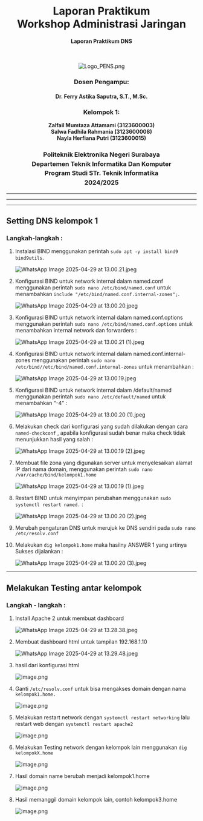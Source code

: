 <div align="center">
  <h1 style="text-align: center;font-weight: bold">Laporan Praktikum<br>Workshop Administrasi Jaringan</h1>
  <h4 style="text-align: center;">Laporan Praktikum DNS</h4>
</div>
<br />

<div align="center">
  
  ![Logo_PENS.png](Logo_PENS.png)
  
  <h3 style="text-align: center;">Dosen Pengampu:</h3>
  <h4 style="text-align: center;">Dr. Ferry Astika Saputra, S.T., M.Sc.</h4>

  <h3 style="text-align: center;">Kelompok 1:</h3>
  <p style="text-align: center;">
    <strong>Zalfail Mumtaza Attamami (3123600003)</strong><br>
    <strong>Salwa Fadhila Rahmania (3123600008)</strong><br>
    <strong>Nayla Herfiana Putri (3123600015)</strong>
  </p>

<h3 style="text-align: center;line-height: 1.5">Politeknik Elektronika Negeri Surabaya<br>Departemen Teknik Informatika Dan Komputer<br>Program Studi STr. Teknik Informatika<br>2024/2025</h3>
  <hr><hr>
</div>

---

## Setting DNS kelompok 1

### Langkah-langkah :

1. Instalasi BIND menggunakan perintah `sudo apt -y install bind9 bind9utils`.
    
    ![WhatsApp Image 2025-04-29 at 13.00.21.jpeg](WhatsApp_Image_2025-04-29_at_13.00.21.jpeg)
    

1. Konfigurasi BIND untuk network internal dalam named.conf menggunakan perintah `sudo nano /etc/bind/named.conf` untuk menambahkan `include "/etc/bind/named.conf.internal-zones";`.
    
    ![WhatsApp Image 2025-04-29 at 13.00.20.jpeg](WhatsApp_Image_2025-04-29_at_13.00.20.jpeg)
    

1. Konfigurasi BIND untuk network internal dalam named.conf.options menggunakan perintah `sudo nano /etc/bind/named.conf.options` untuk menambahkan internal network dan forwarders :
    
    ![WhatsApp Image 2025-04-29 at 13.00.21 (1).jpeg](WhatsApp_Image_2025-04-29_at_13.00.21_(1).jpeg)
    

1. Konfigurasi BIND untuk network internal dalam named.conf.internal-zones menggunakan perintah `sudo nano /etc/bind//etc/bind/named.conf.internal-zones` untuk menambahkan :
    
    ![WhatsApp Image 2025-04-29 at 13.00.19.jpeg](WhatsApp_Image_2025-04-29_at_13.00.19.jpeg)
    

1. Konfigurasi BIND untuk network internal dalam /default/named menggunakan perintah `sudo nano /etc/default/named` untuk menambahkan “-4” : 
    
    ![WhatsApp Image 2025-04-29 at 13.00.20 (1).jpeg](WhatsApp_Image_2025-04-29_at_13.00.20_(1).jpeg)
    

1. Melakukan check dari konfigurasi yang sudah dilakukan dengan cara `named-checkconf` , apabila konfigurasi sudah benar maka check tidak menunjukkan hasil yang salah :
    
    ![WhatsApp Image 2025-04-29 at 13.00.19 (2).jpeg](WhatsApp_Image_2025-04-29_at_13.00.19_(2).jpeg)
    

1. Membuat file zona yang digunakan server untuk menyelesaikan alamat IP dari nama domain, menggunakan perintah `sudo nano /var/cache/bind/kelompok1.home` 
    
    ![WhatsApp Image 2025-04-29 at 13.00.19 (1).jpeg](WhatsApp_Image_2025-04-29_at_13.00.19_(1).jpeg)
    

1. Restart BIND untuk menyimpan perubahan menggunakan `sudo systemctl restart named.` :
    
    ![WhatsApp Image 2025-04-29 at 13.00.20 (2).jpeg](WhatsApp_Image_2025-04-29_at_13.00.20_(2).jpeg)
    

1. Merubah pengaturan DNS untuk merujuk ke DNS sendiri pada `sudo nano /etc/resolv.conf` 

1. Melakukan `dig kelompok1.home`  maka hasilny ANSWER 1 yang artinya Sukses dijalankan :
    
    ![WhatsApp Image 2025-04-29 at 13.00.20 (3).jpeg](WhatsApp_Image_2025-04-29_at_13.00.20_(3).jpeg)
    

---

## Melakukan Testing antar kelompok

### Langkah - langkah :

1. Install Apache 2 untuk membuat dashboard
    
    ![WhatsApp Image 2025-04-29 at 13.28.38.jpeg](WhatsApp_Image_2025-04-29_at_13.28.38.jpeg)
    

1. Membuat dashboard html untuk tampilan 192.168.1.10
    
    ![WhatsApp Image 2025-04-29 at 13.29.48.jpeg](WhatsApp_Image_2025-04-29_at_13.29.48.jpeg)
    

1. hasil dari konfigurasi html 
    
    ![image.png](image.png)
    

1. Ganti `/etc/resolv.conf` untuk bisa mengakses domain dengan nama `kelompok1.home.`
    
    ![image.png](image%201.png)
    

1. Melakukan restart network dengan `systemctl restart networking` lalu restart web dengan `systemctl restart apache2`
    
    ![image.png](image%202.png)
    

1. Melakukan Testing network dengan kelompok lain menggunakan `dig kelompokX.home`
    
    ![image.png](image%203.png)
    

1. Hasil domain name berubah menjadi kelompok1.home
    
    ![image.png](image%204.png)
    

1. Hasil memanggil domain kelompok lain, contoh kelompok3.home
    
    ![image.png](image%205.png)